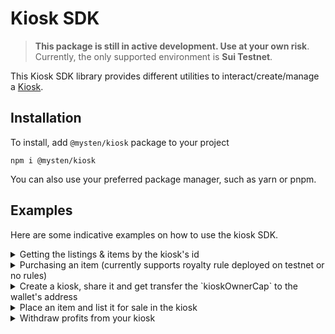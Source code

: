 # Kiosk SDK

> **This package is still in active development. Use at your own risk**.
> Currently, the only supported environment is **Sui Testnet**.

This Kiosk SDK library provides different utilities to interact/create/manage a [Kiosk](https://github.com/MystenLabs/sui/tree/main/kiosk).

## Installation

To install, add `@mysten/kiosk` package to your project

```
npm i @mysten/kiosk
```

You can also use your preferred package manager, such as yarn or pnpm.

## Examples

Here are some indicative examples on how to use the kiosk SDK.

<details>
<summary>Getting the listings & items by the kiosk's id</summary>

```typescript
import { fetchKiosk } from '@mysten/kiosk';
import { Connection, JsonRpcProvider } from '@mysten/sui.js';

const provider = new JsonRpcProvider(
  new Connection({ fullnode: 'https://fullnode.testnet.sui.io:443' }),
);

const getKiosk = async () => {
  const kioskAddress = `0xSomeKioskAddress`;

  const {
    data: res,
    nextCursor,
    hasNextPage,
  } = await fetchKiosk(
    provider,
    kioskAddress,
    { limit: 100 },
    { withListingPrices: true, withKioskFields: true },
  ); // could also add `cursor` for pagination

  console.log(res); // { items: [],  itemIds: [],  listingIds: [], kiosk: {...} }
  console.log(nextCursor); // null
  console.log(hasNextPage); // false
};
```

</details>

<details>
<summary>Purchasing an item (currently supports royalty rule deployed on testnet or no rules)</summary>

```typescript
import { fetchKiosk } from '@mysten/kiosk';
import { Connection, JsonRpcProvider } from '@mysten/sui.js';

const provider = new JsonRpcProvider(
  new Connection({ fullnode: 'https://fullnode.testnet.sui.io:443' }),
);

 // the kiosk we're purchasing from
const kioskId = `0xSomeKioskAddress`;
// a sample item retrieved from `fetchKiosk` function (or hard-coded)
const item = {
  isLocked: false,
  objectId: "0xb892d61a9992a10c9453efcdbd14ca9720d7dc1000a2048224209c9e544ed223"
  type: "0x52852c4ba80040395b259c641e70b702426a58990ff73cecf5afd31954429090::test::TestItem",
  listing: {
    isExclusive: false,
    listingId: "0x368b512ff2514dbea814f26ec9a3d41198c00e8ed778099961e9ed22a9f0032b",
    price: "20000000000" // in MIST
  }
}
const ownedKiosk = `0xMyKioskAddress`;
const ownedKioskCap = `0xMyKioskOwnerCap`;

const purchaseItem = async (item, kioskId) => {

  // fetch the policy of the item (could be an array, if there's more than one transfer policy)
  const policies = await queryTransferPolicy(provider, item.type);
  // selecting the first one for simplicity.
  const policyId = policy[0]?.id;
  // initialize tx block.
  const tx = new TransactionBlock();

  // Select the environment. Right now only `testnet` or `custom` is supported.
  //  For custom, you need to supply the `address` of the rules' package.
  const environment = { env: 'testnet', address?: '' }

  // Both are required if you there is a `kiosk_lock_rule`.
  // Optional otherwise. Function will throw an error if there's a kiosk_lock_rule and these are missing.
  const extraParams = {
    ownedKiosk,
    ownedKioskCap
  }
  // Extra params. Optional, but required if the user tries to resolve a `kiosk_lock_rule`.
  // Purchases the item. Supports `kiosk_lock_rule`, `royalty_rule` (accepts combination too).
  const result = purchaseAndResolvePolicies(tx, item.type, item.listing, kioskId, item.objectId, policy[0], environment, extraParams);

  // result = {item: <the_purchased_item>, canTransfer: true/false // depending on whether there was a kiosk lock rule }
  // if the item didn't have a kiosk_lock_rule, we need to do something with it.
  // for e..g place it in our own kiosk. (demonstrated below)
  if(result.canTransfer) place(tx, item.type, ownedKiosk, ownedKioskCap , result.item);

  // ...finally, sign PTB & execute it.

};
```

</details>

<details>
<summary>Create a kiosk, share it and get transfer the `kioskOwnerCap` to the wallet's address</summary>

```typescript
import { createKioskAndShare } from '@mysten/kiosk';
import { TransactionBlock } from '@mysten/sui.js';

const createKiosk = async () => {
  const accountAddress = '0xSomeSuiAddress';

  const tx = new TransactionBlock();
  const kiosk_cap = createKioskAndShare(tx);

  tx.transferObjects([kiosk_cap], tx.pure(accountAddress, 'address'));

  // ... continue to sign and execute the transaction
  // ...
};
```

</details>

<details>
<summary>Place an item and list it for sale in the kiosk</summary>

```typescript
import { placeAndList } from '@mysten/kiosk';
import { TransactionBlock } from '@mysten/sui.js';

const placeAndListToKiosk = async () => {
  const kiosk = 'SomeKioskId';
  const kioskCap = 'KioskCapObjectId';
  const itemType = '0xItemAddr::some:ItemType';
  const item = 'SomeItemId';
  const price = '100000';

  const tx = new TransactionBlock();

  placeAndList(tx, itemType, kiosk, kioskCap, item, price);

  // ... continue to sign and execute the transaction
  // ...
};
```

</details>

<details>
<summary>Withdraw profits from your kiosk</summary>

```typescript
import { withdrawFromKiosk } from '@mysten/kiosk';
import { TransactionBlock } from '@mysten/sui.js';

const withdraw = async () => {
  const kiosk = 'SomeKioskId';
  const kioskCap = 'KioskCapObjectId';
  const amount = '100000';

  const tx = new TransactionBlock();

  withdrawFromKiosk(tx, kiosk, kioskCap, amount);

  // ... continue to sign and execute the transaction
  // ...
};
```

</details>
